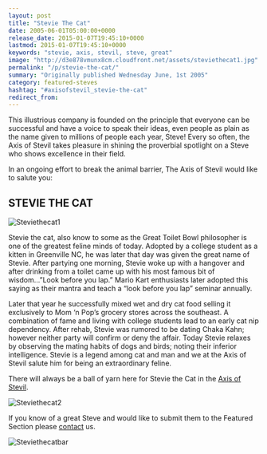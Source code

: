 ```yaml
---
layout: post
title: "Stevie The Cat"
date: 2005-06-01T05:00:00+0000
release_date: 2015-01-07T19:45:10+0000
lastmod: 2015-01-07T19:45:10+0000
keywords: "stevie, axis, stevil, steve, great"
image: "http://d3e878vmunx8cm.cloudfront.net/assets/steviethecat1.jpg"
permalink: "/p/stevie-the-cat/"
summary: "Originally published Wednesday June, 1st 2005"
category: featured-steves
hashtag: "#axisofstevil_stevie-the-cat"
redirect_from:
---
```


[id_1]: http://d3e878vmunx8cm.cloudfront.net/assets/steviethecat1.jpg "Steviethecat1"[id_2]: http://d3e878vmunx8cm.cloudfront.net/assets/steviethecat2.jpg "Steviethecat2"[id_3]: http://d3e878vmunx8cm.cloudfront.net/assets/steviethecatmural.jpg "Steviethecatbar"
This illustrious company is founded on the principle that everyone can be successful and have a voice to speak their ideas, even people as plain as the name given to millions of people each year, Steve! Every so often, the Axis of Stevil takes pleasure in shining the proverbial spotlight on a Steve who shows excellence in their field.

In an ongoing effort to break the animal barrier, The Axis of Stevil would like to salute you:

## STEVIE THE CAT ##

![Steviethecat1][id_1]

Stevie the cat, also know to some as the Great Toilet Bowl philosopher is one of the greatest feline minds of today. Adopted by a college student as a kitten in Greenville NC, he was later that day was given the great name of Stevie. After partying one morning, Stevie woke up with a hangover and after drinking from a toilet came up with his most famous bit of wisdom…”Look before you lap.” Mario Kart enthusiasts later adopted this saying as their mantra and teach a “look before you lap” seminar annually.

Later that year he successfully mixed wet and dry cat food selling it exclusively to Mom ‘n Pop’s grocery stores across the southeast. A combination of fame and living with college students lead to an early cat nip dependency. After rehab, Stevie was rumored to be dating Chaka Kahn; however neither party will confirm or deny the affair. Today Stevie relaxes by observing the mating habits of dogs and birds; noting their inferior intelligence. Stevie is a legend among cat and man and we at the Axis of Stevil salute him for being an extraordinary feline.

There will always be a ball of yarn here for Stevie the Cat in the [Axis of Stevil](/ "Axis of Stevil").

![Steviethecat2][id_2]

If you know of a great Steve and would like to submit them to the Featured Section please [contact](/contact) us.

![Steviethecatbar][id_3]
